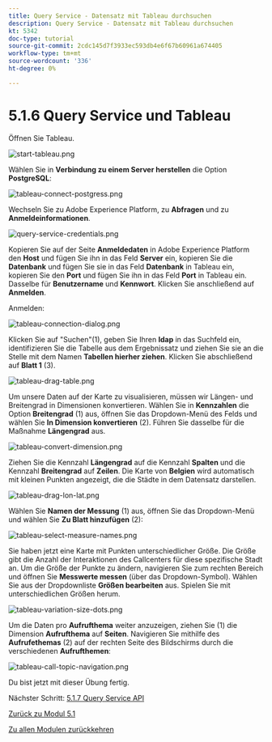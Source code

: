 ```yaml
---
title: Query Service - Datensatz mit Tableau durchsuchen
description: Query Service - Datensatz mit Tableau durchsuchen
kt: 5342
doc-type: tutorial
source-git-commit: 2cdc145d7f3933ec593db4e6f67b60961a674405
workflow-type: tm+mt
source-wordcount: '336'
ht-degree: 0%

---
```


# 5.1.6 Query Service und Tableau

Öffnen Sie Tableau.

![start-tableau.png](./images/start-tableau.png)

Wählen Sie in **Verbindung zu einem Server herstellen** die Option **PostgreSQL**:

![tableau-connect-postgress.png](./images/tableau-connect-postgress.png)

Wechseln Sie zu Adobe Experience Platform, zu **Abfragen** und zu **Anmeldeinformationen**.

![query-service-credentials.png](./images/query-service-credentials.png)

Kopieren Sie auf der Seite **Anmeldedaten** in Adobe Experience Platform den **Host** und fügen Sie ihn in das Feld **Server** ein, kopieren Sie die **Datenbank** und fügen Sie sie in das Feld **Datenbank** in Tableau ein, kopieren Sie den **Port** und fügen Sie ihn in das Feld **Port** in Tableau ein. Dasselbe für **Benutzername** und **Kennwort**. Klicken Sie anschließend auf **Anmelden**.

Anmelden:

![tableau-connection-dialog.png](./images/tableau-connection-dialog.png)

Klicken Sie auf &quot;Suchen&quot;(1), geben Sie Ihren **ldap** in das Suchfeld ein, identifizieren Sie die Tabelle aus dem Ergebnissatz und ziehen Sie sie an die Stelle mit dem Namen **Tabellen hierher ziehen**. Klicken Sie abschließend auf **Blatt 1** (3).

![tableau-drag-table.png](./images/tableau-drag-table.png)

Um unsere Daten auf der Karte zu visualisieren, müssen wir Längen- und Breitengrad in Dimensionen konvertieren. Wählen Sie in **Kennzahlen** die Option **Breitengrad** (1) aus, öffnen Sie das Dropdown-Menü des Felds und wählen Sie **In Dimension konvertieren** (2). Führen Sie dasselbe für die Maßnahme **Längengrad** aus.

![tableau-convert-dimension.png](./images/tableau-convert-dimension.png)

Ziehen Sie die Kennzahl **Längengrad** auf die Kennzahl **Spalten** und die Kennzahl **Breitengrad** auf **Zeilen**. Die Karte von **Belgien** wird automatisch mit kleinen Punkten angezeigt, die die Städte in dem Datensatz darstellen.

![tableau-drag-lon-lat.png](./images/tableau-drag-lon-lat.png)

Wählen Sie **Namen der Messung** (1) aus, öffnen Sie das Dropdown-Menü und wählen Sie **Zu Blatt hinzufügen** (2):

![tableau-select-measure-names.png](./images/tableau-select-measure-names.png)

Sie haben jetzt eine Karte mit Punkten unterschiedlicher Größe. Die Größe gibt die Anzahl der Interaktionen des Callcenters für diese spezifische Stadt an. Um die Größe der Punkte zu ändern, navigieren Sie zum rechten Bereich und öffnen Sie **Messwerte messen** (über das Dropdown-Symbol). Wählen Sie aus der Dropdownliste **Größen bearbeiten** aus. Spielen Sie mit unterschiedlichen Größen herum.

![tableau-variation-size-dots.png](./images/tableau-vary-size-dots.png)

Um die Daten pro **Aufrufthema** weiter anzuzeigen, ziehen Sie (1) die Dimension **Aufrufthema** auf **Seiten**. Navigieren Sie mithilfe des **Aufrufethemas** (2) auf der rechten Seite des Bildschirms durch die verschiedenen **Aufrufthemen**:

![tableau-call-topic-navigation.png](./images/tableau-call-topic-navigation.png)

Du bist jetzt mit dieser Übung fertig.

Nächster Schritt: [5.1.7 Query Service API](./ex7.md)

[Zurück zu Modul 5.1](./query-service.md)

[Zu allen Modulen zurückkehren](../../../overview.md)
